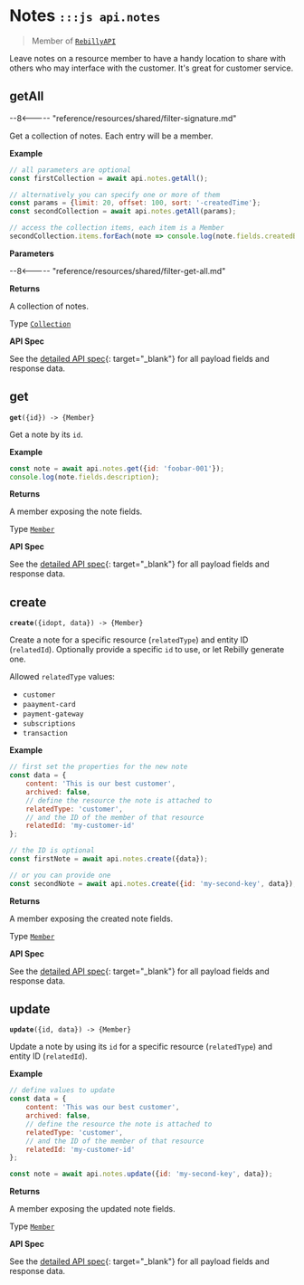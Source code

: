 # Notes <small>`:::js api.notes`</small>

> Member of [`RebillyAPI`][goto-rebillyapi]

Leave notes on a resource member to have a handy location to share with others who may interface with the customer. It's great for customer service.

## getAll

--8<----- "reference/resources/shared/filter-signature.md"

Get a collection of notes. Each entry will be a member.


**Example**

```js
// all parameters are optional
const firstCollection = await api.notes.getAll();

// alternatively you can specify one or more of them
const params = {limit: 20, offset: 100, sort: '-createdTime'}; 
const secondCollection = await api.notes.getAll(params);

// access the collection items, each item is a Member
secondCollection.items.forEach(note => console.log(note.fields.createdBy));
```

**Parameters**


--8<----- "reference/resources/shared/filter-get-all.md"


**Returns**

A collection of notes.

Type [`Collection`][goto-collection]


**API Spec**

See the [detailed API spec][1]{: target="_blank"} for all payload fields and response data.

## get
<div class="method"><code><strong>get</strong>({<span class="prop">id</span>}) -> <span class="return">{Member}</span></code></div>

Get a note by its `id`.


**Example**

```js
const note = await api.notes.get({id: 'foobar-001'});
console.log(note.fields.description);
```


**Returns**

A member exposing the note fields.

Type [`Member`][goto-member]


**API Spec**

See the [detailed API spec][2]{: target="_blank"} for all payload fields and response data.

## create
<div class="method"><code><strong>create</strong>({<span class="prop">id</span><span class="optional" title="optional">opt</span>, <span class="prop">data</span>}) -> <span class="return">{Member}</span></code></div>

Create a note for a specific resource (`relatedType`) and entity ID (`relatedId`). Optionally provide a specific `id` to use, or let Rebilly generate one. 

Allowed `relatedType` values:

- `customer`
- `paayment-card`
- `payment-gateway`
- `subscriptions`
- `transaction` 


**Example**

```js
// first set the properties for the new note
const data = {
    content: 'This is our best customer',
    archived: false,
    // define the resource the note is attached to
    relatedType: 'customer',
    // and the ID of the member of that resource
    relatedId: 'my-customer-id'
};

// the ID is optional
const firstNote = await api.notes.create({data});

// or you can provide one
const secondNote = await api.notes.create({id: 'my-second-key', data});
```


**Returns**

A member exposing the created note fields.

Type [`Member`][goto-member]


**API Spec**

See the [detailed API spec][3]{: target="_blank"} for all payload fields and response data.

## update
<div class="method"><code><strong>update</strong>({<span class="prop">id</span>, <span class="prop">data</span>}) -> <span class="return">{Member}</span></code></div>

Update a note by using its `id` for a specific resource (`relatedType`) and entity ID (`relatedId`). 

**Example**

```js
// define values to update
const data = {
    content: 'This was our best customer',
    archived: false,
    // define the resource the note is attached to
    relatedType: 'customer',
    // and the ID of the member of that resource
    relatedId: 'my-customer-id'
};

const note = await api.notes.update({id: 'my-second-key', data});
```


**Returns**

A member exposing the updated note fields.

Type [`Member`][goto-member]


**API Spec**

See the [detailed API spec][3]{: target="_blank"} for all payload fields and response data.


[goto-rebillyapi]: ../rebilly-api
[goto-collection]: ../types/collection
[goto-member]: ../types/member
[1]: https://rebilly.github.io/RebillyUserAPI/#tag/Notes/paths/~1notes/get
[2]: https://rebilly.github.io/RebillyUserAPI/#tag/Notes/paths/~1notes~1{id}/get
[3]: https://rebilly.github.io/RebillyUserAPI/#tag/Notes/paths/~1notes~1{id}/put
